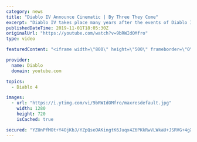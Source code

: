 ```yaml
---
category: news
title: "Diablo IV Announce Cinematic | By Three They Come"
excerpt: "Diablo IV takes place many years after the events of Diablo III, after millions have been slaughtered by the actions of the High Heavens and Burning Hells alike."
publishedDateTime: 2019-11-01T18:05:30Z
originalUrl: "https://youtube.com/watch?v=9bRWIdOMfro"
type: video

featuredContent: "<iframe width=\"800\" height=\"500\" frameborder=\"0\" src=\"https://www.youtube.com/embed/9bRWIdOMfro\" allow=\"accelerometer; autoplay; encrypted-media; gyroscope; picture-in-picture\" allowfullscreen></iframe>"

provider:
  name: Diablo
  domain: youtube.com

topics:
  - Diablo 4

images:
  - url: "https://i.ytimg.com/vi/9bRWIdOMfro/maxresdefault.jpg"
    width: 1280
    height: 720
    isCached: true

secured: "YZUnPfMOt+Y4OjKbJ/YZpQseOAKingtK6Juqx4Z6PKkRwVLWkaU+JSRVG+4gXrj70i8F4jdGQGeQRG2lQvg5/L4FezCDnTVOeKFQ9KB1v/jAdxIbvp+DY9Dtpu8c4o/G7Qrt+wqsKVqG2Zy04vI7HMeitEtiHmlYlh+GLjPhxeVHt2gARJ/nGi0vL5Nh0jnnt9DvXuS6lm9nLSaic3MFUgSazGb2Gq/gh43E3LmXwNAGlA8+dnz90M+uvxHXf0DDhARTMgLVK+d9G6oNmjEY/HRYNk1GKTkrqG3Jcntv7oZj+fHT+RaxZ7V0eDqiscDAZyr0mpPDDj7RoNizdfv1ty4aMinJZjYw/kA9KnpTHOuhZ/8n2ul1tII5Yp1VAwX6+AV3hK1H4lT+dxIizqFE077/lOIxQcn7+QTKws859oPhBzlR3/JHGVAxWQvEJJyJ;uzVsSZuU5PGDmAGPsHxzyA=="
---
```


